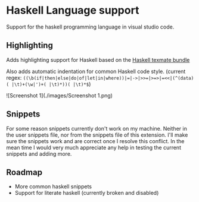 # Haskell Language support

Support for the haskell programming language in visual studio code.

## Highlighting

Adds highlighting support for Haskell based on the [Haskell texmate bundle](https://github.com/textmate/haskell.tmbundle)

Also adds automatic indentation for common Haskell code style. (current regex: `((\b(if|then|else|do|of|let|in|where))|=|->|>>=|>=>|=<<|(^(data)( |\t)+(\w|')+( |\t)*))( |\t)*$`)

![Screenshot 1](./images/Screenshot 1.png)

## Snippets 

For some reason snippets currently don't work on my machine. Neither in the user snippets file, nor from the snippets file of this extension. I'll make sure the snippets work and are correct once I resolve this conflict. In the mean time I would very much appreciate any help in testing the current snippets and adding more.


## Roadmap

- More common haskell snippets
- Support for literate haskell (currently broken and disabled)